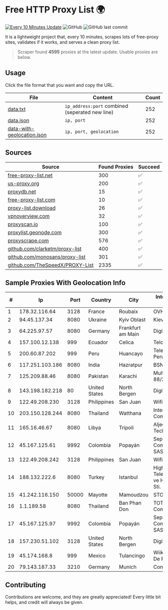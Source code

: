 
# Free HTTP Proxy List 🌍

[![Every 10 Minutes Update](https://github.com/mertguvencli/http-proxy-list/actions/workflows/main.yml/badge.svg?branch=main)](https://github.com/mertguvencli/http-proxy-list/actions/workflows/main.yml)
![GitHub](https://img.shields.io/github/license/mertguvencli/http-proxy-list)
![GitHub last commit](https://img.shields.io/github/last-commit/mertguvencli/http-proxy-list)

It is a lightweight project that, every 10 minutes, scrapes lots of free-proxy sites, validates if it works, and serves a clean proxy list.


> Scraper found **4595** proxies at the latest update. Usable proxies are below.

## Usage

Click the file format that you want and copy the URL.


|File|Content|Count|
|----|-------|-----|
|[data.txt](https://raw.githubusercontent.com/mertguvencli/http-proxy-list/main/proxy-list/data.txt)|`ip_address:port` combined (seperated new line)|252|
|[data.json](https://raw.githubusercontent.com/mertguvencli/http-proxy-list/main/proxy-list/data.json)|`ip, port`|252|
|[data-with-geolocation.json](https://raw.githubusercontent.com/mertguvencli/http-proxy-list/main/proxy-list/data-with-geolocation.json)|`ip, port, geolocation`|252|

## Sources

|Source|Found Proxies|Succeed|
|------|-------------|-------|
|[free-proxy-list.net](https://free-proxy-list.net)|300|✅|
|[us-proxy.org](https://www.us-proxy.org)|200|✅|
|[proxydb.net](http://proxydb.net)|15|✅|
|[free-proxy-list.com](https://free-proxy-list.com/?page=&port=&type%5B%5D=http&type%5B%5D=https&up_time=0&search=Search)|10|✅|
|[proxy-list.download](https://www.proxy-list.download/HTTP)|26|✅|
|[vpnoverview.com](https://vpnoverview.com/privacy/anonymous-browsing/free-proxy-servers)|32|✅|
|[proxyscan.io](https://www.proxyscan.io)|100|✅|
|[proxylist.geonode.com](https://proxylist.geonode.com/api/proxy-list?limit=300&page=1&sort_by=lastChecked&sort_type=desc&protocols=http,https)|300|✅|
|[proxyscrape.com](https://api.proxyscrape.com/v2/?request=displayproxies&protocol=http&timeout=10000&country=all&ssl=all&anonymity=all)|576|✅|
|[github.com/clarketm/proxy-list](https://raw.githubusercontent.com/clarketm/proxy-list/master/proxy-list-raw.txt)|400|✅|
|[github.com/monosans/proxy-list](https://raw.githubusercontent.com/monosans/proxy-list/main/proxies/http.txt)|301|✅|
|[github.com/TheSpeedX/PROXY-List](https://raw.githubusercontent.com/TheSpeedX/PROXY-List/master/http.txt)|2335|✅|


## Sample Proxies With Geolocation Info

|#|Ip|Port|Country|City|Internet Service Provider|
|-|--|----|-------|----|-------------------------|
|1|178.32.116.64|3128|France|Roubaix|OVH SAS|
|2|94.45.137.34|8080|Ukraine|Kyiv Oblast|Kievline LLC|
|3|64.225.97.57|8080|Germany|Frankfurt am Main|DigitalOcean, LLC|
|4|157.100.12.138|999|Ecuador|Celica|Telconet S.A|
|5|200.60.87.202|999|Peru|Huancayo|Telefonica del Peru S.A.A.|
|6|117.251.103.186|8080|India|Hazratpur|BSNL Internet|
|7|125.209.88.46|8080|Pakistan|Karachi|Multinet 125-88/24|
|8|143.198.182.218|80|United States|North Bergen|DigitalOcean, LLC|
|9|122.49.208.230|3128|Philippines|San Juan|WifiCity, Inc|
|10|203.150.128.244|8080|Thailand|Watthana|Internet Thailand Company Ltd|
|11|165.16.46.67|8080|Libya|Tripoli|Aljeel Aljadeed Technology|
|12|45.167.125.61|9992|Colombia|Popayán|Sepcom Comunicaciones SAS|
|13|122.49.208.242|3128|Philippines|San Juan|WifiCity, Inc|
|14|188.132.222.6|8080|Turkey|Istanbul|High Speed Telekomunikasyon ve Hab. Hiz. Ltd. Sti.|
|15|41.242.116.150|50000|Mayotte|Mamoudzou|STOI-block1|
|16|1.1.189.58|8080|Thailand|Ban Phan Don|TOT Public Company Limited|
|17|45.167.125.97|9992|Colombia|Popayán|Sepcom Comunicaciones SAS|
|18|157.230.51.102|3128|United States|North Bergen|DigitalOcean, LLC|
|19|45.174.168.8|999|Mexico|Tulancingo|Wiiki Networks S De R.l. De C.V.|
|20|79.143.187.33|3210|Germany|Munich|Contabo GmbH|



## Contributing

Contributions are welcome, and they are greatly appreciated! Every
little bit helps, and credit will always be given.

